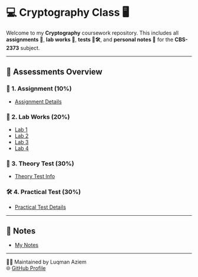 # 💻 Cryptography Class 🖥️

Welcome to my **Cryptography** coursework repository. This includes all **assignments 📄**, **lab works 🧪**, **tests 🧠🛠️**, and **personal notes 📝** for the **CBS-2373** subject.

---

## 📂 Assessments Overview

### 📄 1. Assignment (10%)
- [Assignment Details](https://github.com/L-Azymm/Luqman-Aziem/tree/main/Cryptography%20-%20CBS%202373/Assessments/1.%20Assignment%2010%25)

### 🧪 2. Lab Works (20%)
- [Lab 1](https://github.com/L-Azymm/Luqman-Aziem/blob/main/Cryptography%20-%20CBS%202373/Assessments/2.%20Lab%20Works%2020%25/Lab%201/Lab%201.md)
- [Lab 2](https://github.com/L-Azymm/Luqman-Aziem/blob/main/Cryptography%20-%20CBS%202373/Assessments/2.%20Lab%20Works%2020%25/Lab%202/Lab%202.md)
- [Lab 3](https://github.com/L-Azymm/Luqman-Aziem/blob/main/Cryptography%20-%20CBS%202373/Assessments/2.%20Lab%20Works%2020%25/Lab%203/Lab%203.md)
- [Lab 4](https://github.com/L-Azymm/Luqman-Aziem/blob/main/Cryptography%20-%20CBS%202373/Assessments/2.%20Lab%20Works%2020%25/Lab%204/Lab%204.md)

### 🧠 3. Theory Test (30%)
- [Theory Test Info](https://github.com/L-Azymm/Luqman-Aziem/tree/main/Cryptography%20-%20CBS%202373/Assessments/3.%20Theory%20Test%2030%25)

### 🛠️ 4. Practical Test (30%)
- [Practical Test Details](https://github.com/L-Azymm/Luqman-Aziem/tree/main/Cryptography%20-%20CBS%202373/Assessments/4.%20Practical%20Test%2030%25)

---

## 📝 Notes
- [My Notes](https://github.com/L-Azymm/Luqman-Aziem/tree/main/Cryptography%20-%20CBS%202373/Notes)

---

🧑‍💻 Maintained by Luqman Aziem  
🌐 [GitHub Profile](https://github.com/L-Azymm)
